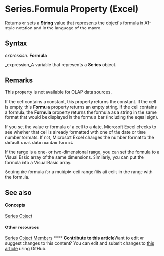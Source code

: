 
# Series.Formula Property (Excel)

Returns or sets a  **String** value that represents the object's formula in A1-style notation and in the language of the macro.


## Syntax

 _expression_. **Formula**

 _expression_A variable that represents a  **Series** object.


## Remarks

This property is not available for OLAP data sources.

If the cell contains a constant, this property returns the constant. If the cell is empty, this  **Formula** property returns an empty string. If the cell contains a formula, the **Formula** property returns the formula as a string in the same format that would be displayed in the formula bar (including the equal sign).

If you set the value or formula of a cell to a date, Microsoft Excel checks to see whether that cell is already formatted with one of the date or time number formats. If not, Microsoft Excel changes the number format to the default short date number format.

If the range is a one- or two-dimensional range, you can set the formula to a Visual Basic array of the same dimensions. Similarly, you can put the formula into a Visual Basic array.

Setting the formula for a multiple-cell range fills all cells in the range with the formula.


## See also


#### Concepts


 [Series Object](c7d34b32-8172-f7a0-0a17-f01d44246b64.md)
#### Other resources


 [Series Object Members](eeab4f69-b436-9de7-5d4a-0a5c63f2dfce.md)
****   **Contribute to this article**Want to edit or suggest changes to this content? You can edit and submit changes to  [this article](https://github.com/jhershey00/VBA_Excel_Test/OpenXMLCon/articles/c3b75251-55c0-150f-6a41-94d7f6444520.md) using GitHub.

